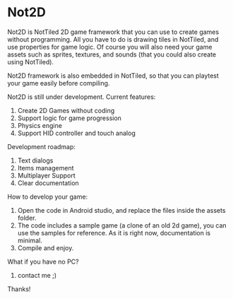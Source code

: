 # Not2D
Not2D is NotTiled 2D game framework that you can use to create games without programming.
All you have to do is drawing tiles in NotTiled, and use properties for game logic.
Of course you will also need your game assets such as sprites, textures, and sounds (that you could also create using NotTiled).

Not2D framework is also embedded in NotTiled, so that you can playtest your game easily before compiling.

Not2D is still under development. Current features:
1. Create 2D Games without coding
2. Support logic for game progression
3. Physics engine
4. Support HID controller and touch analog

Development roadmap:
1. Text dialogs
2. Items management
3. Multiplayer Support
4. Clear documentation

How to develop your game:
1. Open the code in Android studio, and replace the files inside the assets folder.
2. The code includes a sample game (a clone of an old 2d game), you can use the samples for reference. As it is right now, documentation is minimal.
3. Compile and enjoy.

What if you have no PC?
1. contact me ;)

Thanks!
